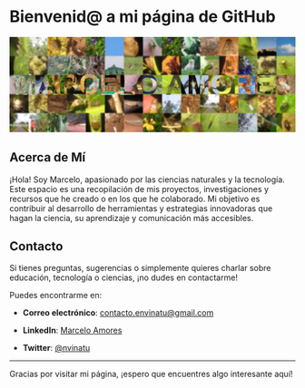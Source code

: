 # Bienvenid\@ a mi página de GitHub

![Foto de Portada](marcelo_1.png)

## Acerca de Mí

¡Hola! Soy Marcelo, apasionado por las ciencias naturales y la tecnología. Este espacio es una recopilación de mis proyectos, investigaciones y recursos que he creado o en los que he colaborado. Mi objetivo es contribuir al desarrollo de herramientas y estrategias innovadoras que hagan la ciencia, su aprendizaje y comunicación más accesibles.

## Contacto

Si tienes preguntas, sugerencias o simplemente quieres charlar sobre educación, tecnología o ciencias, ¡no dudes en contactarme!

Puedes encontrarme en:

-   **Correo electrónico**: [contacto.envinatu@gmail.com](contacto.envinatu@gmail.com)

-   **LinkedIn**: [Marcelo Amores](https://www.linkedin.com/in/marceloamores/)

-   **Twitter**: [\@nvinatu](https://twitter.com/nvinatu)

------------------------------------------------------------------------

Gracias por visitar mi página, ¡espero que encuentres algo interesante aquí!
